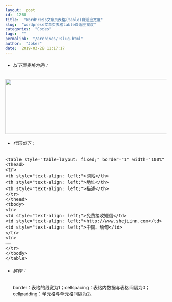 ```yaml
---
layout:  post
id:  1288
title:  "WordPress文章页表格(table)自适应宽度"
slug:  "wordpress文章页表格table自适应宽度"
categories:  "Codes"
tags:  ""
permalink:  "/archives/:slug.html"
author:  "Joker"
date:  2019-03-28 11:17:17
---
```




<ul>
 	<li>
<h6>以下面表格为例：</h6>
</li>
</ul>
<a href="https://www.joker.cc/1276.html" target="_blank" rel="noopener"><img class="aligncenter wp-image-1289 size-full" src="https://www.joker.cc/wp-content/uploads/2019/03/表格示例.png" alt="" width="1008" height="171" /></a>
<ul>
 	<li>
<h6>代码如下：</h6>
</li>
</ul>
<pre class="prettyprint">&lt;table style="table-layout: fixed;" border="1" width="100%" cellspacing="0" cellpadding="2"&gt;
&lt;thead&gt;
&lt;tr&gt;
&lt;th style="text-align: left;"&gt;网站&lt;/th&gt;
&lt;th style="text-align: left;"&gt;地址&lt;/th&gt;
&lt;th style="text-align: left;"&gt;描述&lt;/th&gt;
&lt;/tr&gt;
&lt;/thead&gt;
&lt;tbody&gt;
&lt;tr&gt;
&lt;td style="text-align: left;"&gt;免费接收短信&lt;/td&gt;
&lt;td style="text-align: left;"&gt;http://www.shejiinn.com&lt;/td&gt;
&lt;td style="text-align: left;"&gt;中国、缅甸&lt;/td&gt;
&lt;/tr&gt;
&lt;tr&gt;
……
&lt;/tr&gt;
&lt;/tbody&gt;
&lt;/table&gt;</pre>
<ul>
 	<li>
<h6>解释：</h6>
<h6></h6>
border：表格的线宽为1；cellspacing：表格内数据与表格间隔为0；cellpadding：单元格与单元格间隔为2。</li>
</ul>